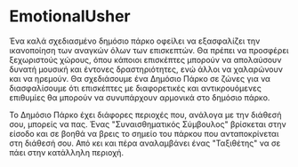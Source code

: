 # EmotionalUsher
Ένα καλά σχεδιασμένο δημόσιο πάρκο οφείλει να εξασφαλίζει την ικανοποίηση των αναγκών όλων των επισκεπτών. Θα πρέπει  να προσφέρει ξεχωριστούς χώρους, όπου κάποιοι επισκέπτες μπορούν να απολαύσουν δυνατή μουσική και έντονες δραστηριότητες, ενώ άλλοι να χαλαρώνουν και να ηρεμούν. Θα σχεδιάσουμε ένα Δημόσιο Πάρκο σε ζώνες για να διασφαλίσουμε ότι επισκέπτες με διαφορετικές και αντικρουόμενες επιθυμίες θα μπορούν να συνυπάρχουν αρμονικά στο δημόσιο πάρκο. 

Το Δημόσιο Πάρκο έχει διάφορες περιοχές που, ανάλογα με την διάθεσή σου, μπορείς να πας.  Ένας "Συναισθηματικός Σύμβουλος" βρίσκεται στην είσοδο και σε βοηθά να βρεις το σημείο του πάρκου που ανταποκρίνεται στη διάθεσή σου. Από κει και πέρα αναλαμβάνει ένας "Ταξιθέτης" να σε πάει στην κατάλληλη περιοχή.


 
